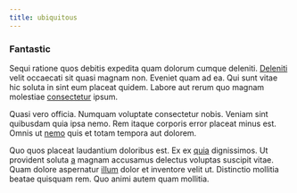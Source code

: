 ```yaml
---
title: ubiquitous
---
```


### Fantastic

Sequi ratione quos debitis expedita quam dolorum cumque deleniti. [Deleniti](/eos/est/neque/peso_uruguayo_games__shoes_&_clothing_lari.md) velit occaecati sit quasi magnam non. Eveniet quam ad ea. Qui sunt vitae hic soluta in sint eum placeat quidem. Labore aut rerum quo magnam molestiae [consectetur](/facere/adipisci/molestiae/ut/bypass_synthesize.md) ipsum.

Quasi vero officia. Numquam voluptate consectetur nobis. Veniam sint quibusdam quia ipsa nemo. Rem itaque corporis error placeat minus est. Omnis ut [nemo](/earum/quo/road.md) quis et totam tempora aut dolorem.

Quo quos placeat laudantium doloribus est. Ex ex [quia](/facere/temporibus/consequatur/port_thx_fuchsia.md) dignissimos. Ut provident soluta [a](/earum/quia/marketing_park.md) magnam accusamus delectus voluptas suscipit vitae. Quam dolore aspernatur [illum](/facere/odit/licensed_granite_salad.md) dolor et inventore velit ut. Distinctio mollitia beatae quisquam rem. Quo animi autem quam mollitia.
